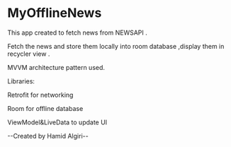# MyOfflineNews
This app  created to fetch news from NEWSAPI .

Fetch the news and  store them locally into room database ,display them in recycler view .

MVVM architecture pattern used.

Libraries:

Retrofit for networking 

Room for offline database

ViewModel&LiveData to update UI

--Created by Hamid Algiri--

